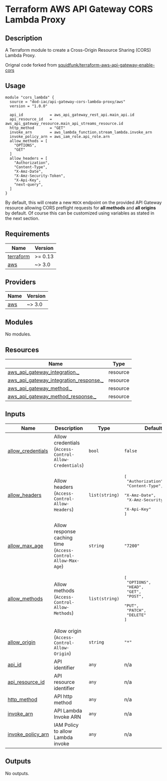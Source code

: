 <!-- BEGINNING OF PRE-COMMIT-TERRAFORM DOCS HOOK -->
# Terraform AWS API Gateway CORS Lambda Proxy

## Description

A Terraform module to create a Cross-Origin Resource Sharing (CORS) Lambda Proxy.

Orignal code forked from [squidfunk/terraform-aws-api-gateway-enable-cors](https://github.com/squidfunk/terraform-aws-api-gateway-enable-cors)

## Usage

``` hcl
module "cors_lambda" {
  source = "dod-iac/api-gateway-cors-lambda-proxy/aws"
  version = "1.0.0"

  api_id            = aws_api_gateway_rest_api.main_api.id
  api_resource_id   = aws_api_gateway_resource.main_api_streams_resource.id
  http_method       = "GET"
  invoke_arn        = aws_lambda_function.stream_lambda.invoke_arn
  invoke_policy_arn = aws_iam_role.api_role.arn
  allow_methods = [
    "OPTIONS",
    "GET"
  ]
  allow_headers = [
    "Authorization",
    "Content-Type",
    "X-Amz-Date",
    "X-Amz-Security-Token",
    "X-Api-Key",
    "next-query",
  ]
}
```

By default, this will create a new `MOCK` endpoint on the provided API Gateway
resource allowing CORS preflight requests for **all methods** and
**all origins** by default. Of course this can be customized using variables
as stated in the next section.

## Requirements

| Name | Version |
|------|---------|
| <a name="requirement_terraform"></a> [terraform](#requirement\_terraform) | >= 0.13 |
| <a name="requirement_aws"></a> [aws](#requirement\_aws) | ~> 3.0 |

## Providers

| Name | Version |
|------|---------|
| <a name="provider_aws"></a> [aws](#provider\_aws) | ~> 3.0 |

## Modules

No modules.

## Resources

| Name | Type |
|------|------|
| [aws_api_gateway_integration._](https://registry.terraform.io/providers/hashicorp/aws/latest/docs/resources/api_gateway_integration) | resource |
| [aws_api_gateway_integration_response._](https://registry.terraform.io/providers/hashicorp/aws/latest/docs/resources/api_gateway_integration_response) | resource |
| [aws_api_gateway_method._](https://registry.terraform.io/providers/hashicorp/aws/latest/docs/resources/api_gateway_method) | resource |
| [aws_api_gateway_method_response._](https://registry.terraform.io/providers/hashicorp/aws/latest/docs/resources/api_gateway_method_response) | resource |

## Inputs

| Name | Description | Type | Default | Required |
|------|-------------|------|---------|:--------:|
| <a name="input_allow_credentials"></a> [allow\_credentials](#input\_allow\_credentials) | Allow credentials (`Access-Control-Allow-Credentials`) | `bool` | `false` | no |
| <a name="input_allow_headers"></a> [allow\_headers](#input\_allow\_headers) | Allow headers (`Access-Control-Allow-Headers`) | `list(string)` | <pre>[<br>  "Authorization",<br>  "Content-Type",<br>  "X-Amz-Date",<br>  "X-Amz-Security-Token",<br>  "X-Api-Key"<br>]</pre> | no |
| <a name="input_allow_max_age"></a> [allow\_max\_age](#input\_allow\_max\_age) | Allow response caching time (`Access-Control-Allow-Max-Age`) | `string` | `"7200"` | no |
| <a name="input_allow_methods"></a> [allow\_methods](#input\_allow\_methods) | Allow methods (`Access-Control-Allow-Methods`) | `list(string)` | <pre>[<br>  "OPTIONS",<br>  "HEAD",<br>  "GET",<br>  "POST",<br>  "PUT",<br>  "PATCH",<br>  "DELETE"<br>]</pre> | no |
| <a name="input_allow_origin"></a> [allow\_origin](#input\_allow\_origin) | Allow origin (`Access-Control-Allow-Origin`) | `string` | `"*"` | no |
| <a name="input_api_id"></a> [api\_id](#input\_api\_id) | API identifier | `any` | n/a | yes |
| <a name="input_api_resource_id"></a> [api\_resource\_id](#input\_api\_resource\_id) | API resource identifier | `any` | n/a | yes |
| <a name="input_http_method"></a> [http\_method](#input\_http\_method) | API http method | `any` | n/a | yes |
| <a name="input_invoke_arn"></a> [invoke\_arn](#input\_invoke\_arn) | API Lambda Invoke ARN | `any` | n/a | yes |
| <a name="input_invoke_policy_arn"></a> [invoke\_policy\_arn](#input\_invoke\_policy\_arn) | IAM Policy to allow Lambda invoke | `any` | n/a | yes |

## Outputs

No outputs.
<!-- END OF PRE-COMMIT-TERRAFORM DOCS HOOK -->
